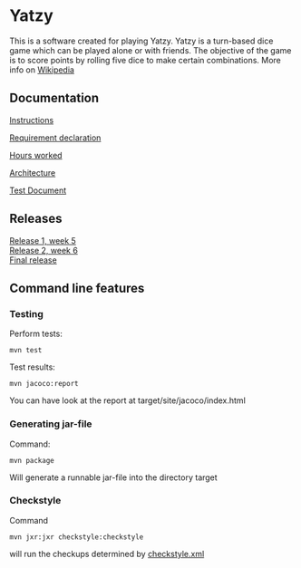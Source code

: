 # Yatzy

This is a software created for playing Yatzy. Yatzy is a turn-based dice game which can be played alone or with friends. The objective of the game is to score points by rolling five dice to make certain combinations. More info on [Wikipedia](https://en.wikipedia.org/wiki/Yahtzee)

<h2> Documentation </h2>

[Instructions](Documentation/instructions.md)

[Requirement declaration](Documentation/requirementdeclaration.md)

[Hours worked](Documentation/hours_worked.md)

[Architecture](Documentation/architecture.md)

[Test Document](Documentation/testdocument.md)

<h2> Releases </h2>

[Release 1, week 5](https://github.com/johyry/otm-harjoitustyo/releases/tag/week5)</br>
[Release 2, week 6](https://github.com/johyry/otm-harjoitustyo/releases/tag/week6)</br>
[Final release](https://github.com/johyry/otm-harjoitustyo/releases/tag/finalrelease)

<h2> Command line features </h2>

<h3> Testing </h3>

Perform tests:

```
mvn test
```

Test results:

```
mvn jacoco:report
```

You can have look at the report at target/site/jacoco/index.html

<h3> Generating jar-file </h3>

Command:

```
mvn package
```

Will generate a runnable jar-file into the directory target


<h3> Checkstyle </h3>

Command 

```
mvn jxr:jxr checkstyle:checkstyle
```

will run the checkups determined by [checkstyle.xml](Yatzy/checkstyle.xml)


